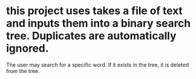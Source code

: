# this project uses takes a file of text and inputs them into a binary search tree. Duplicates are automatically ignored. 
The user may search for a specific word. If it exists in the tree, it is deleted from the tree.
